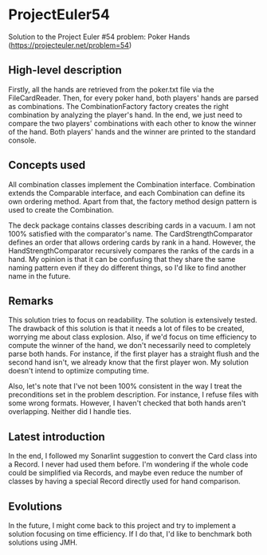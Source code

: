 # ProjectEuler54
Solution to the Project Euler #54 problem: Poker Hands (https://projecteuler.net/problem=54)

## High-level description
Firstly, all the hands are retrieved from the poker.txt file via the FileCardReader.
Then, for every poker hand, both players' hands are parsed as combinations.
The CombinationFactory factory creates the right combination by analyzing the player's hand.
In the end, we just need to compare the two players' combinations with each other to know the winner of the hand.
Both players' hands and the winner are printed to the standard console.

## Concepts used
All combination classes implement the Combination interface. 
Combination extends the Comparable interface, and each Combination can define its own ordering method.
Apart from that, the factory method design pattern is used to create the Combination.

The deck package contains classes describing cards in a vacuum.
I am not 100% satisfied with the comparator's name.
The CardStrengthComparator defines an order that allows ordering cards by rank in a hand.
However, the HandStrengthComparator recursively compares the ranks of the cards in a hand.
My opinion is that it can be confusing that they share the same naming pattern even if they do different things, so I'd like to find another name in the future.

## Remarks
This solution tries to focus on readability.
The solution is extensively tested.
The drawback of this solution is that it needs a lot of files to be created, worrying me about class explosion.
Also, if we'd focus on time efficiency to compute the winner of the hand, we don't necessarily need to completely parse both hands.
For instance, if the first player has a straight flush and the second hand isn't, we already know that the first player won.
My solution doesn't intend to optimize computing time.

Also, let's note that I've not been 100% consistent in the way I treat the preconditions set in the problem description.
For instance, I refuse files with some wrong formats.
However, I haven't checked that both hands aren't overlapping. 
Neither did I handle ties.

## Latest introduction
In the end, I followed my Sonarlint suggestion to convert the Card class into a Record.
I never had used them before.
I'm wondering if the whole code could be simplified via Records, and maybe even reduce the number of classes by having a special Record directly used for hand comparison.

## Evolutions
In the future, I might come back to this project and try to implement a solution focusing on time efficiency.
If I do that, I'd like to benchmark both solutions using JMH.